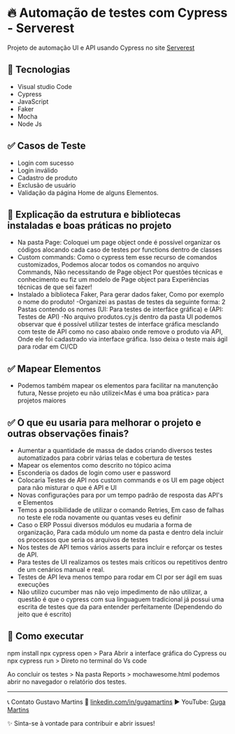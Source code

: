 # 🔥 Automação de testes com Cypress - Serverest

Projeto de automação UI e API usando Cypress no site [Serverest](https://front.serverest.dev/login)

## 🧪 Tecnologias
- Visual studio Code
- Cypress
- JavaScript
- Faker
- Mocha
- Node Js

## ✅ Casos de Teste
- Login com sucesso
- Login inválido
- Cadastro de produto
- Exclusão de usuário
- Validação da página Home de alguns Elementos.

## 🧪 Explicação da estrutura e bibliotecas instaladas e boas práticas no projeto
- Na pasta Page: Coloquei um page object onde é possível organizar os códigos alocando cada caso de testes por functions dentro de classes
- Custom commands: Como o cypress tem esse recurso de comandos customizados, Podemos alocar todos os comandos no arquivo Commands, Não necessitando de Page object
Por questões técnicas e conhecimento eu fiz um modelo de Page object para Experiências técnicas de que sei fazer!
- Instalado a biblioteca Faker, Para gerar dados faker, Como por exemplo o nome do produto!
-Organizei as pastas de testes da seguinte forma: 2 Pastas contendo os nomes (UI: Para testes de interfáce gráfica) e (API: Testes de API)
-No arquivo produtos.cy.js dentro da pasta UI podemos observar que é possível utilizar testes de interface gráfica mesclando com teste de API como no caso abaixo
onde remove o produto via API, Onde ele foi cadastrado via interface gráfica. Isso deixa o teste mais ágil para rodar em CI/CD

## ✅ Mapear Elementos
- Podemos também mapear os elementos para facilitar na manutenção futura, Nesse projeto eu não utilizei<Mas é uma boa prática> para projetos maiores

## ✅ O que eu usaria para melhorar o projeto e outras observações finais?
-  Aumentar a quantidade de massa de dados criando diversos testes automatizados para cobrir várias telas e cobertura de testes
- Mapear os elementos como descrito no tópico acima
- Esconderia os dados de login como user e password
- Colocaria Testes de API nos custom commands e os UI em page object para não misturar o que é API e UI
- Novas configurações para por um tempo padrão de resposta das API's e Elementos
- Temos a possibilidade de utilizar o comando Retries, Em caso de falhas no teste ele roda novamente ou quantas veses eu definir
- Caso o ERP Possui diversos módulos eu mudaria a forma de organização, Para cada módulo um nome da pasta e dentro dela incluir os processos que seria os arquivos de testes
- Nos testes de API temos vários asserts para incluir e reforçar os testes de API.
- Para testes de UI realizamos os testes mais críticos ou repetitivos dentro de um cenários manual e real.
- Testes de API leva menos tempo para rodar em CI por ser ágil em suas execuções
- Não utilizo cucumber mas não vejo impedimento de não utilizar, a questão é que o cypress com sua linguaguem tradicional já possui uma escrita de testes
que da para entender perfeitamente (Dependendo do jeito que é escrito)


## 🚀 Como executar

npm install
npx cypress open > Para Abrir a interface gráfica do Cypress
ou
npx cypress run > Direto no terminal do Vs code

Ao concluir os testes > Na pasta Reports > mochawesome.html podemos abrir no navegador o relatório dos testes.

-------------------------------------------

📞 Contato
Gustavo Martins
🔗 [linkedin.com/in/gugamartins](https://www.linkedin.com/in/gustavo-martins-1a3457225/)
▶️ YouTube: [Guga Martins](https://www.youtube.com/@gugamartins2509) 

✨ Sinta-se à vontade para contribuir e abrir issues!
